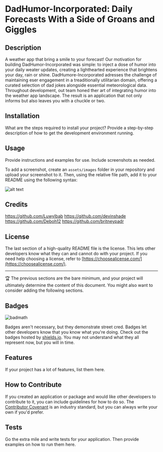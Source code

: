 # DadHumor-Incorporated: Daily Forecasts With a Side of Groans and Giggles

## Description

A weather app that bring a smile to your forecast! Our motivation for building DadHumor-Incorporated was simple: to inject a dose of humor into your daily weater updates, creating a lighthearted experience that brightens your day, rain or shine. DadHumore-Incorporated adresses the challenge of maintaining eser engagement in a treaditionally utilitarian domain, offering a curated selection of dad jokes alongside essential meteorological data. Throughout development, out team honed ther art of integrating humor into the weather app landscape. The result is an application that not only informs but also leaves you with a chuckle or two. 

## Installation

What are the steps required to install your project? Provide a step-by-step description of how to get the development environment running.

## Usage

Provide instructions and examples for use. Include screenshots as needed.

To add a screenshot, create an `assets/images` folder in your repository and upload your screenshot to it. Then, using the relative file path, add it to your README using the following syntax:

![alt text](assets/images/screenshot.png)

## Credits

https://github.com/Luwylbab
https://github.com/devinshade
https://github.com/Deboh12
https://github.com/britneypadr


## License

The last section of a high-quality README file is the license. This lets other developers know what they can and cannot do with your project. If you need help choosing a license, refer to [https://choosealicense.com/](https://choosealicense.com/).

---

🏆 The previous sections are the bare minimum, and your project will ultimately determine the content of this document. You might also want to consider adding the following sections.

## Badges

![badmath](https://img.shields.io/github/languages/top/nielsenjared/badmath)

Badges aren't necessary, but they demonstrate street cred. Badges let other developers know that you know what you're doing. Check out the badges hosted by [shields.io](https://shields.io/). You may not understand what they all represent now, but you will in time.

## Features

If your project has a lot of features, list them here.

## How to Contribute

If you created an application or package and would like other developers to contribute to it, you can include guidelines for how to do so. The [Contributor Covenant](https://www.contributor-covenant.org/) is an industry standard, but you can always write your own if you'd prefer.

## Tests

Go the extra mile and write tests for your application. Then provide examples on how to run them here.


